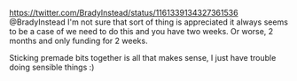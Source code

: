 https://twitter.com/BradyInstead/status/1161339134327361536 @BradyInstead I'm not sure that sort of thing is appreciated it always seems to be a case of we need to do this and you have two weeks. Or worse, 2 months and only funding for 2 weeks.

Sticking premade bits together is all that makes sense, I just have trouble doing sensible things :)